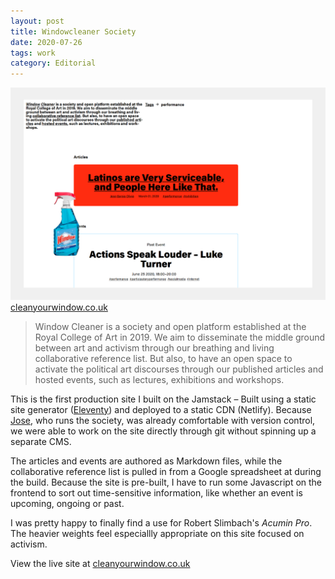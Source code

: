 ```yaml
---
layout: post
title: Windowcleaner Society
date: 2020-07-26
tags: work
category: Editorial
---
```


![Windowcleaner website screenshot](/assets/windowcleaner.png)
[cleanyourwindow.co.uk](https://www.cleanyourwindow.co.uk/)

> Window Cleaner is a society and open platform established at the Royal College of Art in 2019. We aim to disseminate the middle ground between art and activism through our breathing and living collaborative reference list. But also, to have an open space to activate the political art discourses through our published articles and hosted events, such as lectures, exhibitions and workshops.

This is the first production site I built on the Jamstack – Built using a static site generator ([Eleventy](https://www.11ty.dev/)) and deployed to a static CDN (Netlify). Because [Jose](http://josegarciaoliva.com/), who runs the society, was already comfortable with version control, we were able to work on the site directly through git without spinning up a separate CMS.

The articles and events are authored as Markdown files, while the collaborative reference list is pulled in from a Google spreadsheet at during the build. Because the site is pre-built, I have to run some Javascript on the frontend to sort out time-sensitive information, like whether an event is upcoming, ongoing or past.

I was pretty happy to finally find a use for Robert Slimbach's *Acumin Pro*. The heavier weights feel especiallly appropriate on this site focused on activism.

View the live site at [cleanyourwindow.co.uk](https://www.cleanyourwindow.co.uk/)